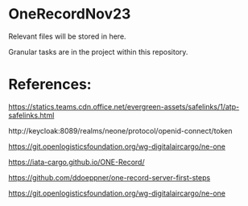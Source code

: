 # OneRecordNov23

Relevant files will be stored in here. 

Granular tasks are in the project within this repository. 


# References: 

https://statics.teams.cdn.office.net/evergreen-assets/safelinks/1/atp-safelinks.html

http://keycloak:8089/realms/neone/protocol/openid-connect/token

https://git.openlogisticsfoundation.org/wg-digitalaircargo/ne-one

https://iata-cargo.github.io/ONE-Record/

https://github.com/ddoeppner/one-record-server-first-steps

https://git.openlogisticsfoundation.org/wg-digitalaircargo/ne-one

